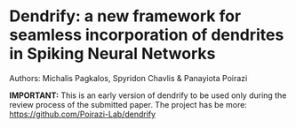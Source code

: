 # Dendrify: a new framework for seamless incorporation of dendrites in Spiking Neural Networks

Authors: Michalis Pagkalos, Spyridon Chavlis & Panayiota Poirazi

**IMPORTANT:**
This is an early version of dendrify to be used only during the review process of the submitted paper. The project has be more: https://github.com/Poirazi-Lab/dendrify
